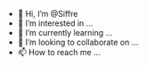 - 👋 Hi, I’m @Siffre
- 👀 I’m interested in ...
- 🌱 I’m currently learning ...
- 💞️ I’m looking to collaborate on ...
- 📫 How to reach me ...

<!---
Siffre/Siffre is a ✨ special ✨ repository because its `README.md` (this file) appears on your GitHub profile.
You can click the Preview link to take a look at your changes.
--->
